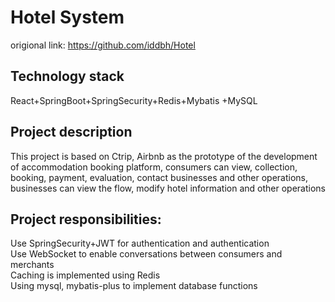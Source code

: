 # Hotel System
origional link: https://github.com/iddbh/Hotel

## Technology stack 
React+SpringBoot+SpringSecurity+Redis+Mybatis +MySQL
## Project description
This project is based on Ctrip, Airbnb as the prototype of the development of accommodation booking platform, consumers can view, collection, booking, payment, evaluation, contact businesses and other operations, businesses can view the flow, modify hotel information and other operations

## Project responsibilities:
Use SpringSecurity+JWT for authentication and authentication  
Use WebSocket to enable conversations between consumers and merchants  
Caching is implemented using Redis  
Using mysql, mybatis-plus to implement database functions  
